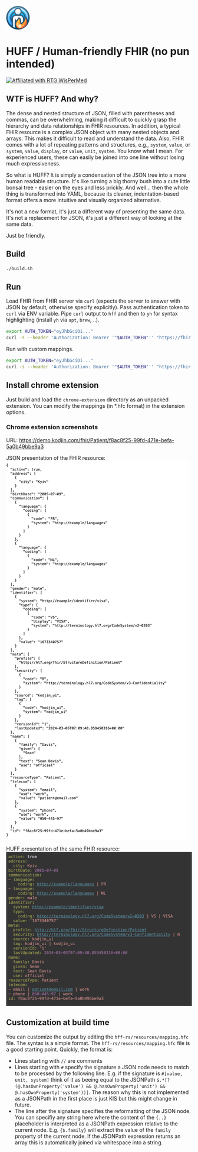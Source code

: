 ![HUFF](./chrome-extension/icons/64.png)

# HUFF / Human-friendly FHIR (no pun intended)

[![Affiliated with RTG WisPerMed](https://img.shields.io/badge/Affiliated-RTG%202535%20WisPerMed-blue)](https://wispermed.org/)

## WTF is HUFF? And why?
The dense and nested structure of JSON, filled with parentheses and commas, can be overwhelming, making it difficult to quickly grasp the hierarchy and data relationships in FHIR resources. In addition, a typical FHIR resource is a complex JSON object with many nested objects and arrays. This makes it difficult to read and understand the data. Also, FHIR comes with a lot of repeating patterns and structures, e.g., `system`, `value`, or `system`, `value`, `display`, or `value`, `unit`, `system`. You know what I mean. For experienced users, these can easily be joined into one line without losing much expressiveness.



So what is HUFF? It is simply a condensation of the JSON tree into a more human readable structure. It's like turning a big thorny bush into a cute little bonsai tree - easier on the eyes and less prickly. And well... then the whole thing is transformed into YAML, because its cleaner, indentation-based format offers a more intuitive and visually organized alternative. 

It's not a new format, it's just a different way of presenting the same data. It's not a replacement for JSON, it's just a different way of looking at the same data. 

Just be friendly.

## Build
```bash
./build.sh
```

## Run

Load FHIR from FHIR server via `curl` (expects the server to answer with JSON by default, otherwise specify explicitly). Pass authentication token to `curl` via ENV variable. Pipe `curl` output to `hff` and then to `yh` for syntax highlighting (install `yh` via `apt`, `brew`, ..).
```bash
export AUTH_TOKEN="eyJhbGciOi..."
curl -s --header 'Authorization: Bearer '"$AUTH_TOKEN"'' "https://fhir.com/Practitioner/1234" | hff | yh
```

Run with custom mappings.
```bash
export AUTH_TOKEN="eyJhbGciOi..."
curl -s --header 'Authorization: Bearer '"$AUTH_TOKEN"'' "https://fhir.com/Practitioner/1234" | hff -m "./my/custom/mappings.hfc" | yh
```

## Install chrome extension
Just build and load the `chrome-extension` directory as an unpacked extension. You can modify the mappings (in *.hfc format) in the extension options.

### Chrome extension screenshots

URL: https://demo.kodjin.com/fhir/Patient/f8ac8f25-99fd-471e-befa-5a0b49bbe9a3

JSON presentation of the FHIR resource:
![JSON](./screenshots/kodjin-patient-json.png)

HUFF presentation of the same FHIR resource:
![HUFF](./screenshots/kodjin-patient-huff.png)

## Customization at build time
You can customize the output by editing the `hff-rs/resources/mapping.hfc` file. The syntax is a simple format. The `hff-rs/resources/mapping.hfc` file is a good starting point. Quickly, the format is:
- Lines starting with `//` are comments
- Lines starting with `#` specify the signature a JSON node needs to match to be processed by the following line. E.g. if the signature is `#[value, unit, system]` think of it as beeing equal to the JSONPath `$.*[?(@.hasOwnProperty('value') && @.hasOwnProperty('unit') && @.hasOwnProperty('system'))]`. The reason why this is not implemented as a JSONPath in the first place is just KIS but this might change in future.
- The line after the signature specifies the reformatting of the JSON node. You can specifiy any string here where the content of the `{..}` placeholder is interpreted as a JSONPath expression relative to the current node. E.g. `{$.family}` will extract the value of the `family` property of the current node. If the JSONPath expression returns an array this is automatically joined via whitespace into a string. 
